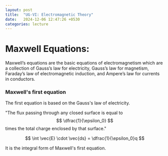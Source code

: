 ```yaml
---
layout: post
title:  "UG-VI: Electromagnetic Theory"
date:   2024-12-06 12:47:26 +0530
categories: lecture
---
```

# Maxwell Equations:

Maxwell’s equations are the basic equations of electromagnetism which are a collection of Gauss’s law for electricity, Gauss’s law for magnetism, Faraday’s law of electromagnetic induction, and Ampere’s law for currents in conductors.


### Maxwell's first equation
The first equation is based on the Gauss's law of electricity.

"The flux passing through any closed surface is equal to $$ \dfrac{1}{\epsilon_0} $$ times the total charge enclosed by that surface."

 $$ \int \vec{E} \cdot \vec{ds} = \dfrac{1}{\epsilon_0}q $$
 
It is the integral form of Maxwell's first equation.
